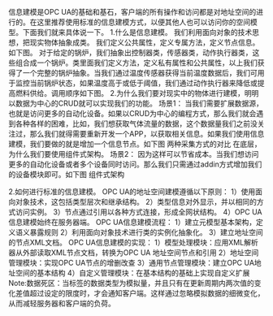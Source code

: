 信息建模是OPC UA的基础和基石，客户端的所有操作和访问都是对地址空间的进行的。在这里推荐使用标准的信息建模方式，以便其他人也可以访问你的空间模型。下面我们就来具体说一下。
1.什么是信息建模。
我们利用面向对象的技术思想，把现实物体抽象成类。
我们定义公共属性，定义专属方法，定义节点信息。如下图。
对于给定的锅炉，我们抽象出控制器类，传感器类，动作执行器类，这些组合成一个锅炉。类里面我们定义方法，定义私有属性和公共属性，以上我们获得了一个完整的锅炉抽象。当我们通过温度传感器获得当前温度数据后，我们可用于监控当前锅炉状态，如果温度高于或低于阈值，我们通过动作执行器来降低或提高燃料供给。调用顺序如下图。
2.为什么我们要对现实中的物体进行建模，明明以数据为中心的CRUD就可以实现我们的功能。
场景1：
当我们需要扩展数据源，也就是访问更多的自动化设备。如果以CRUD为中心的编程方式，那么我们就会遇到各种各样的困难，比如，我们想获取气体流量的数据，这个数据量我们之前没关注过，那么我们就得需要重新开发一个APP，以获取相关信息。如果我们使用信息建模，我们要做的就是增加一个信息节点。如下图
两种采集方式的对比
在底层，为什么我们要使用组件式架构。
场景2：
因为这样可以节省成本。当我们想访问更多的自动化设备或者多个设备同时访问。那么我们只需通过addin方式增加我们的设备模块即可。如下图
组件式架构

2.如何进行标准的信息建模。
OPC UA的地址空间建模遵循以下原则：
1）使用面向对象技术，这包括类型层次和继承结构。
2）类型信息对外显示，并以相同的方式访问实例。
3）节点通过引用以各种方式连接，形成全网状结构。
4）OPC UA信息建模始终在服务器端。
OPC UA信息建模流程：
1）建立元模型基本架构，定义语义暴露规则
2）利用面向对象技术进行类的实例化抽象化。
3）建立地址空间的节点XML文档。
OPC UA信息建模的实现：
1）模型处理模块：应用XML解析器从外部读取XML节点文档，转换为OPC UA 地址空间节点和引用
2）地址空间管理模块：实现OPC UA节点的增删改查
3）通用节点管理模块：建立OPC UA地址空间的基本结构
4）自定义管理模块：在基本结构的基础上实现自定义扩展
Note:数据死区：当标签的数据类型为模拟量，并且只有在更新周期内两次值的变化差值超过设定的限度时，才会通知客户端。这样通过忽略模拟数据的细微变化，从而减轻服务器和客户端的负荷。
<!--stackedit_data:
eyJoaXN0b3J5IjpbLTI0NTMwNDEwMiwtMTg3MTYzNzQxNCwzND
AzMTY5OTMsLTE1NDAwNzEyOTMsLTQxMzAzODM3MywxNjU4MTU0
ODc2LC0xMzc5NDUxMDQ4XX0=
-->